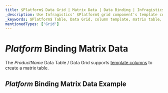 ```yaml
---
title: $Platform$ Data Grid | Matrix Data | Data Binding | Infragistics
_description: Use Infragistics' $Platform$ grid component's template columns to create a matrix table. View our $ProductName$ table demos!
_keywords: $Platform$ Table, Data Grid, column template, matrix table, $ProductName$, data binding, Infragistics
mentionedTypes: ['Grid']
---
```


# $Platform$ Binding Matrix Data

The $ProductName$ Data Table / Data Grid supports [template columns](data-grid-column-types.md#template-column) to create a matrix table.

## $Platform$ Binding Matrix Data Example


<code-view style="height: 600px"
           data-demos-base-url="{environment:demosBaseUrl}"
           iframe-src="{environment:demosBaseUrl}/grids/data-grid-type-matrix-table"
           alt="$Platform$ Binding Matrix Data Example"
           github-src="grids/data-grid/type-matrix-table">
</code-view>

